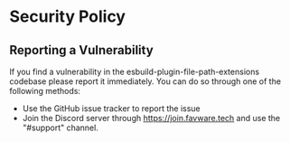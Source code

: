 # Security Policy

## Reporting a Vulnerability

If you find a vulnerability in the esbuild-plugin-file-path-extensions codebase
please report it immediately. You can do so through one of the following
methods:

- Use the GitHub issue tracker to report the issue
- Join the Discord server through https://join.favware.tech and use the
  "#support" channel.
